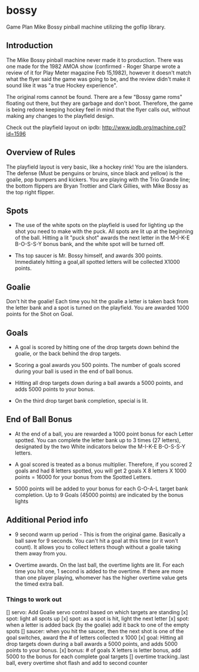 # bossy
Game Plan Mike Bossy pinball machine utilizing the goflip library.

## Introduction
The Mike Bossy pinball machine never made it to production. There was one made for the 1982 AMOA show (confirmed - Roger Sharpe wrote a review of it for  Play Meter magazine Feb 15,1982), however it doesn't match what the flyer said the game was going to be, and the review didn't make it sound like it was "a true Hockey experience".

The original roms cannot be found. There are a few "Bossy game roms" floating out there, but they are garbage and don't boot. Therefore, the game is being redone keeping hockey feel in mind that the flyer calls out, without making any changes to the playfield design. 

Check out the playfield layout on ipdb: http://www.ipdb.org/machine.cgi?id=1596

## Overview of Rules
The playfield layout is very basic, like a hockey rink! You are the islanders. The defense (Must be penguins or bruins, since black and yellow) is the goalie, pop bumpers and kickers. You are playing with the Trio Grande line; the bottom flippers are Bryan Trottier and Clark Gillies, with Mike Bossy as the top right flipper.

## Spots
* The use of the white spots on the playfield is used for lighting up the shot you need to make with the puck. All spots are lit up at the beginning of the ball. Hitting a lit "puck shot" awards the next letter in the M-I-K-E B-O-S-S-Y bonus bank, and the white spot will be turned off.

* Ths top saucer is Mr. Bossy himself, and awards 300 points. Immediately hitting a goal,all spotted letters will be collected X1000 points.

## Goalie
Don't hit the goalie! Each time you hit the goalie a letter is taken back from the letter bank and a spot is turned on the playfield. You are awarded 1000 points for the Shot on Goal. 

## Goals
* A goal is scored by hitting one of the drop targets down behind the goalie, or the back behind the drop targets.

* Scoring a goal awards you 500 points. The number of goals scored during your ball is used in the end of ball bonus.

* Hitting all drop targets down during a ball awards a 5000 points, and adds 5000 points to your bonus.
* On the third drop target bank completion, special is lit.

## End of Ball Bonus
* At the end of a ball, you are rewarded a 1000 point bonus for each Letter spotted. You can complete the letter bank up to 3 times (27 letters), designated by the two White indicators below the M-I-K-E B-O-S-S-Y letters.

* A goal scored is treated as a bonus multiplier. Therefore, if you scored 2 goals and had 8 letters spotted, you will get 2 goals X 8 letters X 1000 points = 16000 for your bonus from the Spotted Letters.

* 5000 points will be added to your bonus for each G-O-A-L target bank completion. Up to 9 Goals (45000 points) are indicated by the bonus lights

## Additional Period info
* 9 second warm up period - This is from the original game. Basically a ball save for 9 seconds. You can't hit a goal at this time (or it won't count). It allows you to collect letters though without a goalie taking them away from you.

* Overtime awards. On the last ball, the overtime lights are lit. For each time you hit one, 1 second is added to the overtime. If there are more than one player playing, whomever has the higher overtime value gets the timed extra ball.

### Things to work out
[] servo: Add Goalie servo control based on which targets are standing
[x] spot: light all spots up
[x] spot: as a spot is hit, light the next letter
[x] spot: when a letter is added back (by the goalie) add it back to one of the empty spots
[] saucer: when you hit the saucer, then the next shot is one of the goal switches, award the # of letters collected x 1000
[x] goal: Hitting all drop targets down during a ball awards a 5000 points, and adds 5000 points to your bonus.
[x] bonus: # of goals X letters is letter bonus, add 5000 to the bonus for each complete goal targets
[] overtime tracking..last ball, every overtime shot flash and add to second counter